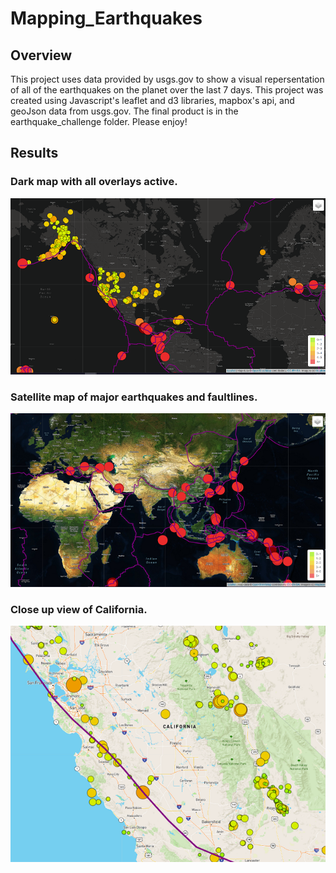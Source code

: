 # Mapping_Earthquakes
## Overview

This project uses data provided by usgs.gov to show a visual repersentation of all of the earthquakes on the planet over the last 7 days. This project was created using Javascript's leaflet and d3 libraries, mapbox's api, and geoJson data from usgs.gov. The final product is in the earthquake_challenge folder. Please enjoy!

## Results

### Dark map with all overlays active.

![alt text](https://github.com/PSWil/Mapping_Earthquakes/blob/main/Earthquake_Challenge/static/images/eqDarkMap.png)

### Satellite map of major earthquakes and faultlines.

![alt text](https://github.com/PSWil/Mapping_Earthquakes/blob/main/Earthquake_Challenge/static/images/satMajorEqs.png)

### Close up view of California.

![alt text](https://github.com/PSWil/Mapping_Earthquakes/blob/main/Earthquake_Challenge/static/images/zoomCali.png)
